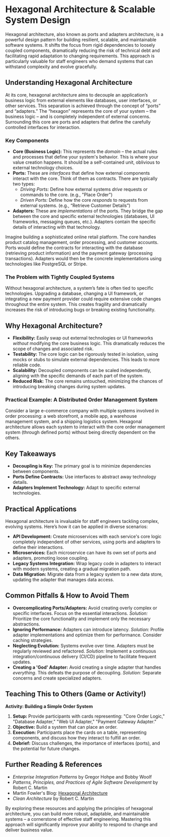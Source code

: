 # Hexagonal Architecture & Scalable System Design

Hexagonal architecture, also known as ports and adapters architecture, is a powerful design pattern for building resilient, scalable, and maintainable software systems. It shifts the focus from rigid dependencies to loosely coupled components, dramatically reducing the risk of technical debt and facilitating rapid adaptation to changing requirements. This approach is particularly valuable for staff engineers who demand systems that can withstand complexity and evolve gracefully.

## Understanding Hexagonal Architecture

At its core, hexagonal architecture aims to decouple an application’s business logic from external elements like databases, user interfaces, or other services. This separation is achieved through the concept of “ports” and “adapters.” The “hexagon” represents the core of your system – the business logic – and is completely independent of external concerns. Surrounding this core are ports and adapters that define the carefully controlled interfaces for interaction.

### Key Components

- **Core (Business Logic):** This represents the _domain_ – the actual rules and processes that define your system's behavior. This is where your value creation happens. It should be a self-contained unit, oblivious to external technology choices.
- **Ports:** These are _interfaces_ that define how external components interact with the core. Think of them as contracts. There are typically two types:
  - _Driving Ports:_ Define how external systems _drive_ requests or commands to the core. (e.g., "Place Order")
  - _Driven Ports:_ Define how the core _responds_ to requests from external systems. (e.g., “Retrieve Customer Details”)
- **Adapters:** These are _implementations_ of the ports. They bridge the gap between the core and specific external technologies (databases, UI frameworks, messaging queues, etc.). Adapters contain the specific details of interacting with that technology.

Imagine building a sophisticated online retail platform. The core handles product catalog management, order processing, and customer accounts. Ports would define the contracts for interacting with the database (retrieving product information) and the payment gateway (processing transactions). Adapters would then be the concrete implementations using technologies like PostgreSQL or Stripe.

### The Problem with Tightly Coupled Systems

Without hexagonal architecture, a system’s fate is often tied to specific technologies. Upgrading a database, changing a UI framework, or integrating a new payment provider could require extensive code changes throughout the entire system. This creates fragility and dramatically increases the risk of introducing bugs or breaking existing functionality.

## Why Hexagonal Architecture?

- **Flexibility:** Easily swap out external technologies or UI frameworks _without_ modifying the core business logic. This dramatically reduces the scope of changes and associated risk.
- **Testability:** The core logic can be rigorously tested in isolation, using mocks or stubs to simulate external dependencies. This leads to more reliable code.
- **Scalability:** Decoupled components can be scaled independently, aligning with the specific demands of each part of the system.
- **Reduced Risk:** The core remains untouched, minimizing the chances of introducing breaking changes during system updates.

### Practical Example: A Distributed Order Management System

Consider a large e-commerce company with multiple systems involved in order processing: a web storefront, a mobile app, a warehouse management system, and a shipping logistics system. Hexagonal architecture allows each system to interact with the core order management system (through defined ports) without being directly dependent on the others.

## Key Takeaways

- **Decoupling is Key:** The primary goal is to minimize dependencies between components.
- **Ports Define Contracts:** Use interfaces to abstract away technology details.
- **Adapters Implement Technology:** Adapt to specific external technologies.

## Practical Applications

Hexagonal architecture is invaluable for staff engineers tackling complex, evolving systems. Here’s how it can be applied in diverse scenarios:

- **API Development:** Create microservices with each service's core logic completely independent of other services, using ports and adapters to define their interactions.
- **Microservices:** Each microservice can have its own set of ports and adapters, promoting loose coupling.
- **Legacy Systems Integration:** Wrap legacy code in adapters to interact with modern systems, creating a gradual migration path.
- **Data Migration:** Migrate data from a legacy system to a new data store, updating the adapter that manages data access.

## Common Pitfalls & How to Avoid Them

- **Overcomplicating Ports/Adapters:** Avoid creating overly complex or specific interfaces. Focus on the essential interactions. _Solution:_ Prioritize the core functionality and implement only the necessary abstractions.
- **Ignoring Performance:** Adapters can introduce latency. _Solution:_ Profile adapter implementations and optimize them for performance. Consider caching strategies.
- **Neglecting Evolution:** Systems evolve over time. Adapters must be regularly reviewed and refactored. _Solution:_ Implement a continuous integration/continuous delivery (CI/CD) pipeline to facilitate frequent updates.
- **Creating a 'God' Adapter:** Avoid creating a single adapter that handles _everything_. This defeats the purpose of decoupling. _Solution:_ Separate concerns and create specialized adapters.

## Teaching This to Others (Game or Activity!)

**Activity: Building a Simple Order System**

1.  **Setup:** Provide participants with cards representing: "Core Order Logic," "Database Adapter," "Web UI Adapter," "Payment Gateway Adapter."
2.  **Objective:** Build a system that can place an order.
3.  **Execution:** Participants place the cards on a table, representing components, and discuss how they interact to fulfill an order.
4.  **Debrief:** Discuss challenges, the importance of interfaces (ports), and the potential for future changes.

## Further Reading & References

- _Enterprise Integration Patterns_ by Gregor Hohpe and Bobby Woolf
- _Patterns, Principles, and Practices of Agile Software Development_ by Robert C. Martin
- Martin Fowler's Blog: [Hexagonal Architecture](https://martinfowler.com/bliki/HexagonalArchitecture.html)
- _Clean Architecture_ by Robert C. Martin

By exploring these resources and applying the principles of hexagonal architecture, you can build more robust, adaptable, and maintainable systems – a cornerstone of effective staff engineering. Mastering this approach will significantly improve your ability to respond to change and deliver business value.

```

```
